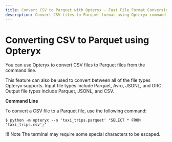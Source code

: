```yaml
---
title: Convert CSV to Parquet with Opteryx - Fast File Format Conversion
description: Convert CSV files to Parquet format using Opteryx command line tool. Support for multiple file formats including JSONL, Avro, and ORC conversion.
---
```


# Converting CSV to Parquet using Opteryx

You can use Opteryx to convert CSV files to Parquet files from the command line.

This feature can also be used to convert between all of the file types Opteryx supports. Input file types include Parquet, Avro, JSONL, and ORC. Output file types include Parquet, JSONL, and CSV.

**Command Line**

To convert a CSV file to a Parquet file, use the following command:

~~~ console
$ python -m opteryx --o 'taxi_trips.parquet' "SELECT * FROM 'taxi_trips.csv';"
~~~

!!! Note
    The terminal may require some special characters to be escaped.
